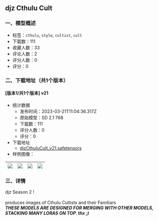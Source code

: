 ## djz Cthulu Cult
### 一、模型概述

- 标签：`cthulu`, `style`, `cultist`, `cult`
- 下载数：111
- 收藏人数：33
- 评论人数：2
- 评分人数：0
- 评分：0

### 二、下载地址（共1个版本）

#### [版本1/共1个版本] v21

- 统计数据
  - 发布时间：2023-03-21T11:04:36.317Z
  - 原始模型：SD 2.1 768
  - 下载数：111
  - 评分人数：0
  - 评分：0
- 下载地址
  - [djzCthuluCult_v21.safetensors](https://civitai.com/api/download/models/26443)
- 样例图像：

| <img src="https://image.civitai.com/xG1nkqKTMzGDvpLrqFT7WA/458526c5-f5e4-4400-41d0-f9cd0ddec300/width=450/291384.jpeg" /> | <img src="https://image.civitai.com/xG1nkqKTMzGDvpLrqFT7WA/661ca4fc-9a0f-470e-d920-620dcd4a9a00/width=450/291383.jpeg" /> | <img src="https://image.civitai.com/xG1nkqKTMzGDvpLrqFT7WA/b4fb6a1d-8c41-41bb-ee87-1d5716757900/width=450/291382.jpeg" /> | <img src="https://image.civitai.com/xG1nkqKTMzGDvpLrqFT7WA/90e91889-47e2-4c42-a802-b7f189c06900/width=450/291381.jpeg" /> |
| ---- | ---- | ---- | ---- |


### 三、详情
<p>djz Season 2 !<br /><br />produces images of Cthulu Cultists and their Familiars<br /><strong><em>THESE MODELS ARE DESIGNED FOR MERGING WITH OTHER MODELS, STACKING MANY LORAS ON TOP.    thx ;)</em></strong></p>